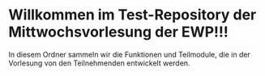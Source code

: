 # Willkommen im Test-Repository der Mittwochsvorlesung der EWP!!!

In diesem Ordner sammeln wir die Funktionen und Teilmodule, die in der Vorlesung von den Teilnehmenden entwickelt werden.
